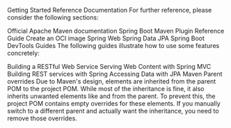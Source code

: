 Getting Started
Reference Documentation
For further reference, please consider the following sections:

Official Apache Maven documentation
Spring Boot Maven Plugin Reference Guide
Create an OCI image
Spring Web
Spring Data JPA
Spring Boot DevTools
Guides
The following guides illustrate how to use some features concretely:

Building a RESTful Web Service
Serving Web Content with Spring MVC
Building REST services with Spring
Accessing Data with JPA
Maven Parent overrides
Due to Maven's design, elements are inherited from the parent POM to the project POM. While most of the inheritance is fine, it also inherits unwanted elements like <license> and <developers> from the parent. To prevent this, the project POM contains empty overrides for these elements. If you manually switch to a different parent and actually want the inheritance, you need to remove those overrides.
